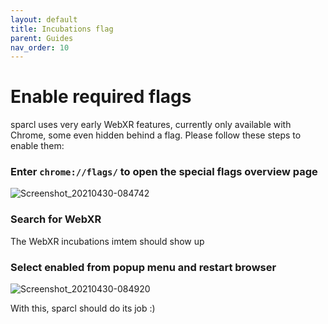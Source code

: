 ```yaml
---
layout: default
title: Incubations flag
parent: Guides
nav_order: 10
---
```


# Enable required flags

sparcl uses very early WebXR features, currently only available with Chrome, some even hidden behind a flag. Please follow these steps to enable them:

### Enter `chrome://flags/` to open the special flags overview page
![Screenshot_20210430-084742](https://user-images.githubusercontent.com/231274/116659321-b8295280-a991-11eb-8cfe-7bcc66901c3f.png)

### Search for WebXR
The WebXR incubations imtem should show up

### Select enabled from popup menu and restart browser
![Screenshot_20210430-084920](https://user-images.githubusercontent.com/231274/116659293-aba4fa00-a991-11eb-860d-268fed516b00.png)

With this, sparcl should do its job :)

